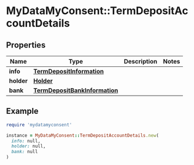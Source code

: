 # MyDataMyConsent::TermDepositAccountDetails

## Properties

| Name | Type | Description | Notes |
| ---- | ---- | ----------- | ----- |
| **info** | [**TermDepositInformation**](TermDepositInformation.md) |  |  |
| **holder** | [**Holder**](Holder.md) |  |  |
| **bank** | [**TermDepositBankInformation**](TermDepositBankInformation.md) |  |  |

## Example

```ruby
require 'mydatamyconsent'

instance = MyDataMyConsent::TermDepositAccountDetails.new(
  info: null,
  holder: null,
  bank: null
)
```

